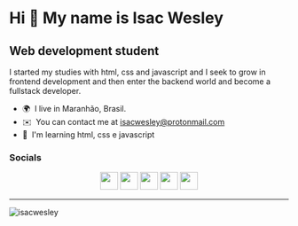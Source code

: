 Hi 👋 My name is Isac Wesley
============================

Web development student
-----------------------

I started my studies with html, css and javascript and I seek to grow in frontend development and then enter the backend world and become a fullstack developer.

* 🌍  I live in Maranhão, Brasil.
* ✉️  You can contact me at [isacwesley@protonmail.com](mailto:isacwesley@protonmail.com)
* 🧠  I'm learning html, css e javascript

### Socials

<p align="center"> <a href="https://discord.com/users/isacwesley#0760" target="_blank" rel="noreferrer"><img src="https://raw.githubusercontent.com/danielcranney/readme-generator/main/public/icons/socials/discord.svg" width="32" height="32" /></a> <a href="https://www.github.com/isacwesley" target="_blank" rel="noreferrer"><img src="https://raw.githubusercontent.com/danielcranney/readme-generator/main/public/icons/socials/github-dark.svg" width="32" height="32" /></a> <a href="http://www.instagram.com/invites/contact/?i=1hiun0hqe84bb&utm_content=ajncczw" target="_blank" rel="noreferrer"><img src="https://raw.githubusercontent.com/danielcranney/readme-generator/main/public/icons/socials/instagram.svg" width="32" height="32" /></a> <a href="https://www.linkedin.com/in/isac-wesley-469624232" target="_blank" rel="noreferrer"><img src="https://raw.githubusercontent.com/danielcranney/readme-generator/main/public/icons/socials/linkedin.svg" width="32" height="32" /></a> <a href="https://www.twitter.com/IsacWesley4?t=-wo_ouzk_yGXinP_gItrdA&s=08" target="_blank" rel="noreferrer"><img src="https://raw.githubusercontent.com/danielcranney/readme-generator/main/public/icons/socials/twitter.svg" width="32" height="32" /></a></p><hr>

<p align="left"> <img src="https://komarev.com/ghpvc/?username=isacwesley&label=Profile%20views&color=0e75b6&style=flat" alt="isacwesley" /> </p>
